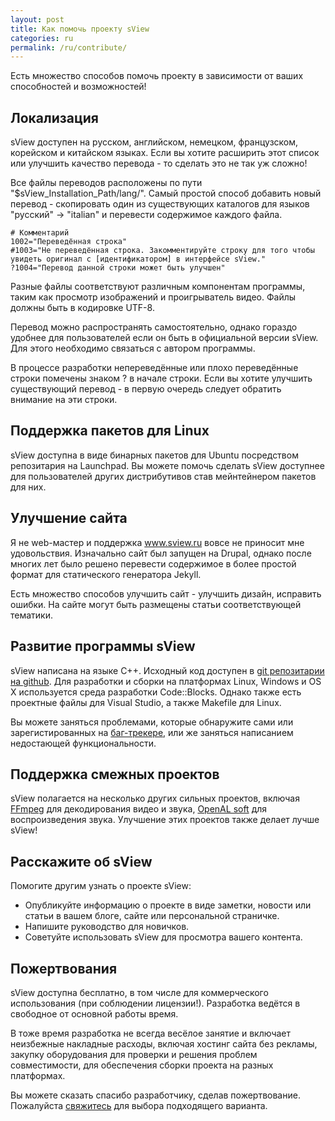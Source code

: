```yaml
---
layout: post
title: Как помочь проекту sView
categories: ru
permalink: /ru/contribute/
---
```


Есть множество способов помочь проекту в зависимости от ваших способностей и возможностей!

## <a name="localization">Локализация</a>
sView доступен на русском, английском, немецком, французском, корейском и китайском языках.
Если вы хотите расширить этот список или улучшить качество перевода - то сделать это не так уж сложно!

Все файлы переводов расположены по пути "$sView_Installation_Path/lang/".
Самый простой способ добавить новый перевод - скопировать один из существующих каталогов для языков "русский" -> "italian"
и перевести содержимое каждого файла.

```
# Комментарий
1002="Переведённая строка"
#1003="Не переведённая строка. Закомментируйте строку для того чтобы увидеть оригинал с [идентификатором] в интерфейсе sView."
?1004="Перевод данной строки может быть улучшен"
```

Разные файлы соответствуют различным компонентам программы, таким как просмотр изображений и проигрыватель видео.
Файлы должны быть в кодировке UTF-8.

Перевод можно распространять самостоятельно, однако гораздо удобнее для пользователей если он быть в официальной версии sView.
Для этого необходимо связаться с автором программы.

В процессе разработки непереведённые или плохо переведённые строки помечены знаком ? в начале строки.
Если вы хотите улучшить существующий перевод - в первую очередь следует обратить внимание на эти строки.

## Поддержка пакетов для Linux
sView доступна в виде бинарных пакетов для Ubuntu посредством репозитария на Launchpad.
Вы можете помочь сделать sView доступнее для пользователей других дистрибутивов став мейнтейнером пакетов для них.

## Улучшение сайта
Я не web-мастер и поддержка www.sview.ru вовсе не приносит мне удовольствия.
Изначально сайт был запущен на Drupal, однако после многих лет было решено перевести содержимое в более простой формат для статического генератора Jekyll.

Есть множество способов улучшить сайт - улучшить дизайн, исправить ошибки.
На сайте могут быть размещены статьи соответствующей тематики.

## Развитие программы sView
sView написана на языке C++. Исходный код доступен в [git репозитарии на github](https://github.com/gkv311/sview).
Для разработки и сборки на платформах Linux, Windows и OS X используется среда разработки Code::Blocks.
Однако также есть проектные файлы для Visual Studio, а также Makefile для Linux.

Вы можете заняться проблемами, которые обнаружите сами или зарегистированных на [баг-трекере](https://github.com/gkv311/sview/issues),
или же заняться написанием недостающей функциональности.

## Поддержка смежных проектов
sView полагается на несколько других сильных проектов, включая [FFmpeg](www.ffmpeg.org) для декодирования видео и звука,
[OpenAL soft](http://kcat.strangesoft.net/openal.html) для воспроизведения звука.
Улучшение этих проектов также делает лучше sView!

## Расскажите об sView
Помогите другим узнать о проекте sView:

* Опубликуйте информацию о проекте в виде заметки, новости или статьи в вашем блоге, сайте или персональной страничке.
* Напишите руководство для новичков.
* Советуйте использовать sView для просмотра вашего контента.

## Пожертвования
sView доступна бесплатно, в том числе для коммерческого использования (при соблюдении лицензии!).
Разработка ведётся в свободное от основной работы время.

В тоже время разработка не всегда весёлое занятие и включает неизбежные накладные расходы, включая хостинг сайта без рекламы,
закупку оборудования для проверки и решения проблем совместимости, для обеспечения сборки проекта на разных платформах.

Вы можете сказать спасибо разработчику, сделав пожертвование.
Пожалуйста [свяжитесь](/en/about) для выбора подходящего варианта.
